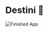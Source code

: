 

# Destini 🤔



![Finished App](https://github.com/londonappbrewery/Images/blob/master/Destini.gif)


